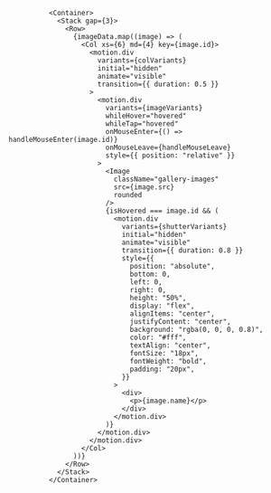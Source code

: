               <Container>
                <Stack gap={3}>
                  <Row>
                    {imageData.map((image) => (
                      <Col xs={6} md={4} key={image.id}>
                        <motion.div
                          variants={colVariants}
                          initial="hidden"
                          animate="visible"
                          transition={{ duration: 0.5 }}
                        >
                          <motion.div
                            variants={imageVariants}
                            whileHover="hovered"
                            whileTap="hovered"
                            onMouseEnter={() => handleMouseEnter(image.id)}
                            onMouseLeave={handleMouseLeave}
                            style={{ position: "relative" }}
                          >
                            <Image
                              className="gallery-images"
                              src={image.src}
                              rounded
                            />
                            {isHovered === image.id && (
                              <motion.div
                                variants={shutterVariants}
                                initial="hidden"
                                animate="visible"
                                transition={{ duration: 0.8 }}
                                style={{
                                  position: "absolute",
                                  bottom: 0,
                                  left: 0,
                                  right: 0,
                                  height: "50%",
                                  display: "flex",
                                  alignItems: "center",
                                  justifyContent: "center",
                                  background: "rgba(0, 0, 0, 0.8)",
                                  color: "#fff",
                                  textAlign: "center",
                                  fontSize: "18px",
                                  fontWeight: "bold",
                                  padding: "20px",
                                }}
                              >
                                <div>
                                  <p>{image.name}</p>
                                </div>
                              </motion.div>
                            )}
                          </motion.div>
                        </motion.div>
                      </Col>
                    ))}
                  </Row>
                </Stack>
              </Container>